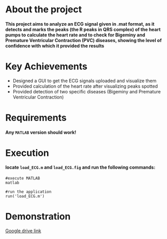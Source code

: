 # About the project
#### This project aims to analyze an ECG signal given in .mat format, as it detects and marks the peaks (the R peaks in QRS complex) of the heart pumps to calculate the heart rate and to check for Bigeminy and Premature Ventricular Contraction (PVC) diseases, showing the level of confidence with which it provided the results

# Key Achievements

* Designed a GUI to get the ECG signals uploaded and visualize them
* Provided calculation of the heart rate after visualizing peaks spotted
* Provided detection of two specific diseases (Bigeminy and Premature Ventricular Contraction)

# Requirements
#### Any `MATLAB` version should work!

# Execution
#### locate `load_ECG.m` and `load_ECG.fig` and run the following commands:
```
#execute MATLAB
matlab

#run the application
run('load_ECG.m')
```

# Demonstration

[Google drive link](https://drive.google.com/file/d/1IvmRAaoeakp049FaFzhiG2eAk1P-ETtJ/view?usp=share_link)




